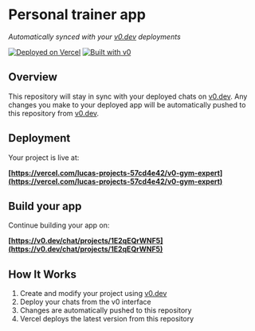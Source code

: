 # Personal trainer app

*Automatically synced with your [v0.dev](https://v0.dev) deployments*

[![Deployed on Vercel](https://img.shields.io/badge/Deployed%20on-Vercel-black?style=for-the-badge&logo=vercel)](https://vercel.com/lucas-projects-57cd4e42/v0-gym-expert)
[![Built with v0](https://img.shields.io/badge/Built%20with-v0.dev-black?style=for-the-badge)](https://v0.dev/chat/projects/1E2qEQrWNF5)

## Overview

This repository will stay in sync with your deployed chats on [v0.dev](https://v0.dev).
Any changes you make to your deployed app will be automatically pushed to this repository from [v0.dev](https://v0.dev).

## Deployment

Your project is live at:

**[https://vercel.com/lucas-projects-57cd4e42/v0-gym-expert](https://vercel.com/lucas-projects-57cd4e42/v0-gym-expert)**

## Build your app

Continue building your app on:

**[https://v0.dev/chat/projects/1E2qEQrWNF5](https://v0.dev/chat/projects/1E2qEQrWNF5)**

## How It Works

1. Create and modify your project using [v0.dev](https://v0.dev)
2. Deploy your chats from the v0 interface
3. Changes are automatically pushed to this repository
4. Vercel deploys the latest version from this repository